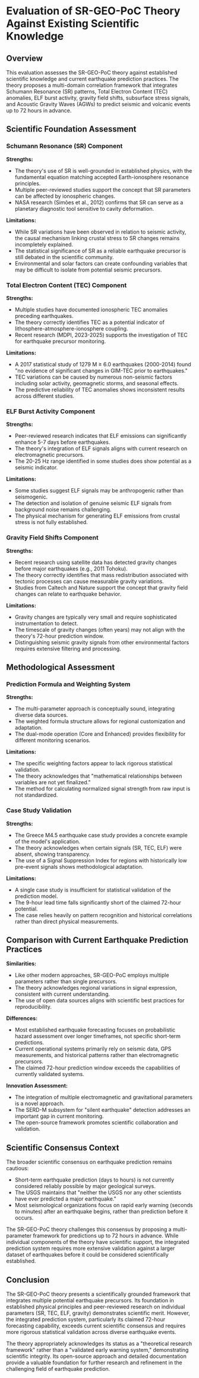 # Evaluation of SR-GEO-PoC Theory Against Existing Scientific Knowledge

## Overview

This evaluation assesses the SR-GEO-PoC theory against established scientific knowledge and current earthquake prediction practices. The theory proposes a multi-domain correlation framework that integrates Schumann Resonance (SR) patterns, Total Electron Content (TEC) anomalies, ELF burst activity, gravity field shifts, subsurface stress signals, and Acoustic Gravity Waves (AGWs) to predict seismic and volcanic events up to 72 hours in advance.

## Scientific Foundation Assessment

### Schumann Resonance (SR) Component

**Strengths:**
- The theory's use of SR is well-grounded in established physics, with the fundamental equation matching accepted Earth-ionosphere resonance principles.
- Multiple peer-reviewed studies support the concept that SR parameters can be affected by ionospheric changes.
- NASA research (Simões et al., 2012) confirms that SR can serve as a planetary diagnostic tool sensitive to cavity deformation.

**Limitations:**
- While SR variations have been observed in relation to seismic activity, the causal mechanism linking crustal stress to SR changes remains incompletely explained.
- The statistical significance of SR as a reliable earthquake precursor is still debated in the scientific community.
- Environmental and solar factors can create confounding variables that may be difficult to isolate from potential seismic precursors.

### Total Electron Content (TEC) Component

**Strengths:**
- Multiple studies have documented ionospheric TEC anomalies preceding earthquakes.
- The theory correctly identifies TEC as a potential indicator of lithosphere-atmosphere-ionosphere coupling.
- Recent research (MDPI, 2023-2025) supports the investigation of TEC for earthquake precursor monitoring.

**Limitations:**
- A 2017 statistical study of 1279 M ≥ 6.0 earthquakes (2000-2014) found "no evidence of significant changes in GIM-TEC prior to earthquakes."
- TEC variations can be caused by numerous non-seismic factors including solar activity, geomagnetic storms, and seasonal effects.
- The predictive reliability of TEC anomalies shows inconsistent results across different studies.

### ELF Burst Activity Component

**Strengths:**
- Peer-reviewed research indicates that ELF emissions can significantly enhance 5-7 days before earthquakes.
- The theory's integration of ELF signals aligns with current research on electromagnetic precursors.
- The 20-25 Hz range identified in some studies does show potential as a seismic indicator.

**Limitations:**
- Some studies suggest ELF signals may be anthropogenic rather than seismogenic.
- The detection and isolation of genuine seismic ELF signals from background noise remains challenging.
- The physical mechanism for generating ELF emissions from crustal stress is not fully established.

### Gravity Field Shifts Component

**Strengths:**
- Recent research using satellite data has detected gravity changes before major earthquakes (e.g., 2011 Tohoku).
- The theory correctly identifies that mass redistribution associated with tectonic processes can cause measurable gravity variations.
- Studies from Caltech and Nature support the concept that gravity field changes can relate to earthquake behavior.

**Limitations:**
- Gravity changes are typically very small and require sophisticated instrumentation to detect.
- The timescale of gravity changes (often years) may not align with the theory's 72-hour prediction window.
- Distinguishing seismic gravity signals from other environmental factors requires extensive filtering and processing.

## Methodological Assessment

### Prediction Formula and Weighting System

**Strengths:**
- The multi-parameter approach is conceptually sound, integrating diverse data sources.
- The weighted formula structure allows for regional customization and adaptation.
- The dual-mode operation (Core and Enhanced) provides flexibility for different monitoring scenarios.

**Limitations:**
- The specific weighting factors appear to lack rigorous statistical validation.
- The theory acknowledges that "mathematical relationships between variables are not yet finalized."
- The method for calculating normalized signal strength from raw input is not standardized.

### Case Study Validation

**Strengths:**
- The Greece M4.5 earthquake case study provides a concrete example of the model's application.
- The theory acknowledges when certain signals (SR, TEC, ELF) were absent, showing transparency.
- The use of a Signal Suppression Index for regions with historically low pre-event signals shows methodological adaptation.

**Limitations:**
- A single case study is insufficient for statistical validation of the prediction model.
- The 9-hour lead time falls significantly short of the claimed 72-hour potential.
- The case relies heavily on pattern recognition and historical correlations rather than direct physical measurements.

## Comparison with Current Earthquake Prediction Practices

**Similarities:**
- Like other modern approaches, SR-GEO-PoC employs multiple parameters rather than single precursors.
- The theory acknowledges regional variations in signal expression, consistent with current understanding.
- The use of open data sources aligns with scientific best practices for reproducibility.

**Differences:**
- Most established earthquake forecasting focuses on probabilistic hazard assessment over longer timeframes, not specific short-term predictions.
- Current operational systems primarily rely on seismic data, GPS measurements, and historical patterns rather than electromagnetic precursors.
- The claimed 72-hour prediction window exceeds the capabilities of currently validated systems.

**Innovation Assessment:**
- The integration of multiple electromagnetic and gravitational parameters is a novel approach.
- The SERD-M subsystem for "silent earthquake" detection addresses an important gap in current monitoring.
- The open-source framework promotes scientific collaboration and validation.

## Scientific Consensus Context

The broader scientific consensus on earthquake prediction remains cautious:
- Short-term earthquake prediction (days to hours) is not currently considered reliably possible by major geological surveys.
- The USGS maintains that "neither the USGS nor any other scientists have ever predicted a major earthquake."
- Most seismological organizations focus on rapid early warning (seconds to minutes) after an earthquake begins, rather than prediction before it occurs.

The SR-GEO-PoC theory challenges this consensus by proposing a multi-parameter framework for predictions up to 72 hours in advance. While individual components of the theory have scientific support, the integrated prediction system requires more extensive validation against a larger dataset of earthquakes before it could be considered scientifically established.

## Conclusion

The SR-GEO-PoC theory presents a scientifically grounded framework that integrates multiple potential earthquake precursors. Its foundation in established physical principles and peer-reviewed research on individual parameters (SR, TEC, ELF, gravity) demonstrates scientific merit. However, the integrated prediction system, particularly its claimed 72-hour forecasting capability, exceeds current scientific consensus and requires more rigorous statistical validation across diverse earthquake events.

The theory appropriately acknowledges its status as a "theoretical research framework" rather than a "validated early warning system," demonstrating scientific integrity. Its open-source approach and detailed documentation provide a valuable foundation for further research and refinement in the challenging field of earthquake prediction.
